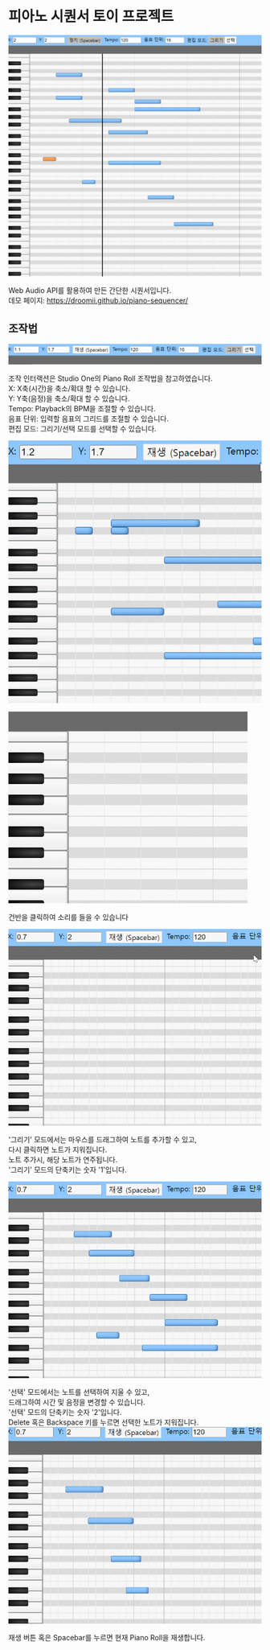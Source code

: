# 피아노 시퀀서 토이 프로젝트

![img.png](./readme-image/first.png)

Web Audio API를 활용하여 만든 간단한 시퀀서입니다.\
데모 페이지: https://droomii.github.io/piano-sequencer/

## 조작법
![toolbar.png](readme-image%2Ftoolbar.png)

조작 인터랙션은 Studio One의 Piano Roll 조작법을 참고하였습니다.\
X: X축(시간)을 축소/확대 할 수 있습니다.\
Y: Y축(음정)을 축소/확대 할 수 있습니다.\
Tempo: Playback의 BPM을 조절할 수 있습니다.\
음표 단위: 입력할 음표의 그리드를 조절할 수 있습니다.\
편집 모드: 그리기/선택 모드를 선택할 수 있습니다.

![zoom.gif](readme-image%2Fzoom.gif)


![click.gif](readme-image%2Fclick.gif)

건반을 클릭하여 소리를 들을 수 있습니다

![draw.gif](readme-image%2Fdraw.gif)

'그리기' 모드에서는 마우스를 드래그하여 노트를 추가할 수 있고,\
다시 클릭하면 노트가 지워집니다.\
노트 추가시, 해당 노트가 연주됩니다.\
'그리기' 모드의 단축키는 숫자 '1'입니다.

![select.gif](readme-image%2Fselect.gif)

'선택' 모드에서는 노트를 선택하여 지울 수 있고,\
드래그하여 시간 및 음정을 변경할 수 있습니다.\
'선택' 모드의 단축키는 숫자 '2'입니다.\
Delete 혹은 Backspace 키를 누르면 선택한 노트가 지워집니다.
![play.gif](readme-image%2Fplay.gif)

재생 버튼 혹은 Spacebar를 누르면 현재 Piano Roll을 재생합니다.
